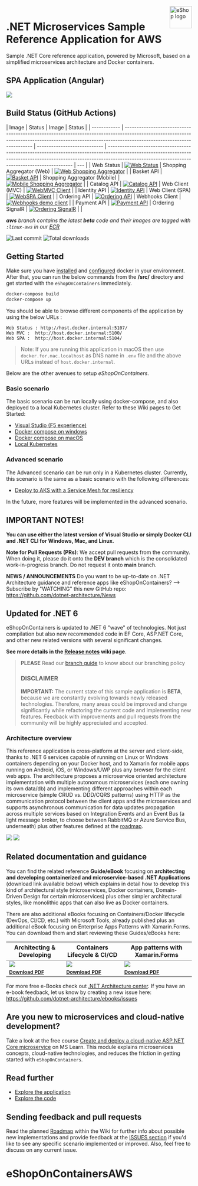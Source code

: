 <a href="https://dot.net/architecture">
   <img src="https://github.com/dotnet-architecture/eShopOnContainers/raw/dev/img/eshop_logo.png" alt="eShop logo" title="eShopOnContainers" align="right" height="60" />
</a>

# .NET Microservices Sample Reference Application for AWS

Sample .NET Core reference application, powered by Microsoft, based on a simplified microservices architecture and Docker containers.

## SPA Application (Angular)

![](img/eshop-spa-app-home.png)

## Build Status (GitHub Actions)

| Image        | Status                                                                                                                                                                                              | Image                        | Status                                                                                                                                                                                                                      |
| ------------ | --------------------------------------------------------------------------------------------------------------------------------------------------------------------------------------------------- | ---------------------------- | --------------------------------------------------------------------------------------------------------------------------------------------------------------------------------------------------------------------------- | --- |
| Web Status   | [![Web Status](https://github.com/zodraz/eShopOnContainersAWS/workflows/webstatus/badge.svg?branch=aws)](https://github.com/zodraz/eShopOnContainersAWS/actions?query=workflow%3Awebstatus)         | Shopping Aggregator (Web)    | [![Web Shopping Aggregator](https://github.com/zodraz/eShopOnContainersAWS/workflows/webshoppingagg/badge.svg)](https://github.com/zodraz/eShopOnContainersAWS/actions?query=workflow%3Awebshoppingagg)                     |
| Basket API   | [![Basket API](https://github.com/zodraz/eShopOnContainersAWS/workflows/basket-api/badge.svg?branch=aws)](https://github.com/zodraz/eShopOnContainersAWS/actions?query=workflow%3Abasket-api)       | Shopping Aggregator (Mobile) | [![Mobile Shopping Aggregator](https://github.com/zodraz/eShopOnContainersAWS/workflows/mobileshoppingagg/badge.svg?branch=aws)](https://github.com/zodraz/eShopOnContainersAWS/actions?query=workflow%3Amobileshoppingagg) |
| Catalog API  | [![Catalog API](https://github.com/zodraz/eShopOnContainersAWS/workflows/catalog-api/badge.svg)](https://github.com/zodraz/eShopOnContainersAWS/actions?query=workflow%3Acatalog-api)               | Web Client (MVC)             | [![WebMVC Client](https://github.com/zodraz/eShopOnContainersAWS/workflows/webmvc/badge.svg?branch=aws)](https://github.com/zodraz/eShopOnContainersAWS/actions?query=workflow%3Awebmvc)                                    |
| Identity API | [![Identity API](https://github.com/zodraz/eShopOnContainersAWS/workflows/identity-api/badge.svg?branch=aws)](https://github.com/zodraz/eShopOnContainersAWS/actions?query=workflow%3Aidentity-api) | Web Client (SPA)             | [![WebSPA Client](https://github.com/zodraz/eShopOnContainersAWS/workflows/webspa/badge.svg?branch=aws)](https://github.com/zodraz/eShopOnContainersAWS/actions?query=workflow%3Awebspa)                                    |
| Ordering API | [![Ordering API](https://github.com/zodraz/eShopOnContainersAWS/workflows/ordering-api/badge.svg?branch=aws)](https://github.com/zodraz/eShopOnContainersAWS/actions?query=workflow%3Aordering-api) | Webhooks Client              | [![Webhooks demo client](https://github.com/zodraz/eShopOnContainersAWS/workflows/webhooks-client/badge.svg)](https://github.com/zodraz/eShopOnContainersAWS/actions?query=workflow%3Awebhooks-client)                      |
| Payment API  | [![Payment API](https://github.com/zodraz/eShopOnContainersAWS/workflows/payment-api/badge.svg?branch=aws)](https://github.com/zodraz/eShopOnContainersAWS/actions?query=workflow%3Apayment-api)    | Ordering SignalR             | [![Ordering SignalR](https://github.com/zodraz/eShopOnContainersAWS/workflows/ordering-signalrhub/badge.svg)](https://github.com/zodraz/eShopOnContainersAWS/actions?query=workflow%3Aordering-signalrhub)                  |     |

_**aws** branch contains the latest **beta** code and their images are tagged with `:linux-aws` in our [ECR](https://405110379174.dkr.ecr.eu-central-1.amazonaws.com/eshop)_

![Last commit](https://img.shields.io/github/last-commit/zodraz/eShopOnContainers?style=plastic)
![Total downloads](https://img.shields.io/github/downloads/zodraz/eShopOnContainers/total)

## Getting Started

Make sure you have [installed](https://docs.docker.com/docker-for-windows/install/) and [configured](https://github.com/dotnet-architecture/eShopOnContainers/wiki/Windows-setup#configure-docker) docker in your environment. After that, you can run the below commands from the **/src/** directory and get started with the `eShopOnContainers` immediately.

```powershell
docker-compose build
docker-compose up
```

You should be able to browse different components of the application by using the below URLs :

```
Web Status : http://host.docker.internal:5107/
Web MVC :  http://host.docker.internal:5100/
Web SPA :  http://host.docker.internal:5104/
```

> Note: If you are running this application in macOS then use `docker.for.mac.localhost` as DNS name in `.env` file and the above URLs instead of `host.docker.internal`.

Below are the other avenues to setup _eShopOnContainers_.

### Basic scenario

The basic scenario can be run locally using docker-compose, and also deployed to a local Kubernetes cluster. Refer to these Wiki pages to Get Started:

- [Visual Studio (F5 experience)](https://github.com/dotnet-architecture/eShopOnContainers/wiki/Windows-setup#optional---use-visual-studio)
- [Docker compose on windows](https://github.com/dotnet-architecture/eShopOnContainers/wiki/Windows-setup)
- [Docker compose on macOS](https://github.com/dotnet-architecture/eShopOnContainers/wiki/Mac-setup)
- [Local Kubernetes](https://github.com/dotnet-architecture/eShopOnContainers/wiki/Deploy-to-Local-Kubernetes)

### Advanced scenario

The Advanced scenario can be run only in a Kubernetes cluster. Currently, this scenario is the same as a basic scenario with the following differences:

- [Deploy to AKS with a Service Mesh for resiliency](<https://github.com/dotnet-architecture/eShopOnContainers/wiki/Deploy-to-Azure-Kubernetes-Service-(AKS)>)

In the future, more features will be implemented in the advanced scenario.

## IMPORTANT NOTES!

**You can use either the latest version of Visual Studio or simply Docker CLI and .NET CLI for Windows, Mac, and Linux**.

**Note for Pull Requests (PRs)**: We accept pull requests from the community. When doing it, please do it onto the **DEV branch** which is the consolidated work-in-progress branch. Do not request it onto **main** branch.

**NEWS / ANNOUNCEMENTS**
Do you want to be up-to-date on .NET Architecture guidance and reference apps like eShopOnContainers? --> Subscribe by "WATCHING" this new GitHub repo: https://github.com/dotnet-architecture/News

## Updated for .NET 6

eShopOnContainers is updated to .NET 6 "wave" of technologies. Not just compilation but also new recommended code in EF Core, ASP.NET Core, and other new related versions with several significant changes.

**See more details in the [Release notes](https://github.com/dotnet-architecture/eShopOnContainers/wiki/Release-notes) wiki page**.

> **PLEASE** Read our [branch guide](./branch-guide.md) to know about our branching policy
>
> ### DISCLAIMER
>
> **IMPORTANT:** The current state of this sample application is **BETA**, because we are constantly evolving towards newly released technologies. Therefore, many areas could be improved and change significantly while refactoring the current code and implementing new features. Feedback with improvements and pull requests from the community will be highly appreciated and accepted.

### Architecture overview

This reference application is cross-platform at the server and client-side, thanks to .NET 6 services capable of running on Linux or Windows containers depending on your Docker host, and to Xamarin for mobile apps running on Android, iOS, or Windows/UWP plus any browser for the client web apps.
The architecture proposes a microservice oriented architecture implementation with multiple autonomous microservices (each one owning its own data/db) and implementing different approaches within each microservice (simple CRUD vs. DDD/CQRS patterns) using HTTP as the communication protocol between the client apps and the microservices and supports asynchronous communication for data updates propagation across multiple services based on Integration Events and an Event Bus (a light message broker, to choose between RabbitMQ or Azure Service Bus, underneath) plus other features defined at the [roadmap](https://github.com/dotnet-architecture/eShopOnContainers/wiki/Roadmap).

![](img/eshop_logo.png)
![](img/eShopOnContainers-architecture.png)

## Related documentation and guidance

You can find the related reference **Guide/eBook** focusing on **architecting and developing containerized and microservice-based .NET Applications** (download link available below) which explains in detail how to develop this kind of architectural style (microservices, Docker containers, Domain-Driven Design for certain microservices) plus other simpler architectural styles, like monolithic apps that can also live as Docker containers.

There are also additional eBooks focusing on Containers/Docker lifecycle (DevOps, CI/CD, etc.) with Microsoft Tools, already published plus an additional eBook focusing on Enterprise Apps Patterns with Xamarin.Forms.
You can download them and start reviewing these Guides/eBooks here:

| Architecting & Developing                                                          | Containers Lifecycle & CI/CD                                                     | App patterns with Xamarin.Forms                                                                      |
| ---------------------------------------------------------------------------------- | -------------------------------------------------------------------------------- | ---------------------------------------------------------------------------------------------------- |
| [![](img/architecture-book-cover-large-we.png)](https://aka.ms/microservicesebook) | [![](img/devops-book-cover-large-we.png)](https://aka.ms/dockerlifecycleebook)   | [![](img/xamarin-enterprise-patterns-ebook-cover-large-we.png)](https://aka.ms/xamarinpatternsebook) |
| <sup> <a href='https://aka.ms/microservicesebook'>**Download PDF**</a> </sup>      | <sup> <a href='https://aka.ms/dockerlifecycleebook'>**Download PDF** </a> </sup> | <sup> <a href='https://aka.ms/xamarinpatternsebook'>**Download PDF** </a> </sup>                     |

For more free e-Books check out [.NET Architecture center](https://dot.net/architecture). If you have an e-book feedback, let us know by creating a new issue here: <https://github.com/dotnet-architecture/ebooks/issues>

## Are you new to **microservices** and **cloud-native development**?

Take a look at the free course [Create and deploy a cloud-native ASP.NET Core microservice](https://docs.microsoft.com/en-us/learn/modules/microservices-aspnet-core/) on MS Learn. This module explains microservices concepts, cloud-native technologies, and reduces the friction in getting started with `eShopOnContainers`.

## Read further

- [Explore the application](https://github.com/dotnet-architecture/eShopOnContainers/wiki/Explore-the-application)
- [Explore the code](https://github.com/dotnet-architecture/eShopOnContainers/wiki/Explore-the-code)

## Sending feedback and pull requests

Read the planned [Roadmap](https://github.com/dotnet-architecture/eShopOnContainers/wiki/Roadmap) within the Wiki for further info about possible new implementations and provide feedback at the [ISSUES section](https://github.com/dotnet/eShopOnContainers/issues) if you'd like to see any specific scenario implemented or improved. Also, feel free to discuss on any current issue.

# eShopOnContainersAWS
